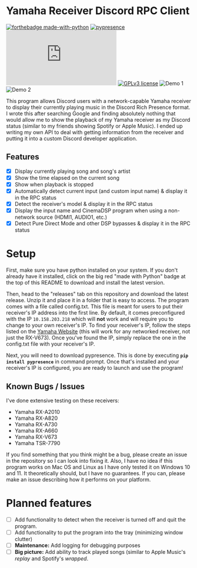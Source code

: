 ﻿# Yamaha Receiver Discord RPC Client
[![forthebadge made-with-python](http://ForTheBadge.com/images/badges/made-with-python.svg)](https://www.python.org/) [![pypresence](https://img.shields.io/badge/using-pypresence-00bb88.svg?style=for-the-badge&logo=discord&logoWidth=20)](https://github.com/qwertyquerty/pypresence) [![Latest release](https://badgen.net/github/release/Naereen/Strapdown.js)](https://github.com/8bit-coder/Yamaha-Receiver-Discord-RPC/releases) [![GPLv3 license](https://img.shields.io/badge/License-GPLv3-blue.svg)](http://perso.crans.org/besson/LICENSE.html)
![Demo 1](https://media.discordapp.net/attachments/815992022992945212/1175958998982344724/image.png?ex=656d2029&is=655aab29&hm=5e0fe421f7e4ea442d7749554a28de1a4975bfb105c8142d171a3ab793725f9f&=&width=501&height=237)
![Demo 2](https://media.discordapp.net/attachments/815992022992945212/1175957449015033948/image.png?ex=656d1eb8&is=655aa9b8&hm=d9c1278ac847af9f1a2eeee7b7f8a94a4d4e86b07ee0701677416f50b1ed13be&=&width=537&height=233)

This program allows Discord users with a network-capable Yamaha receiver to display their currently playing music in the Discord Rich Presence format. I wrote this after searching Google and finding absolutely nothing that would allow me to show the playback of my Yamaha receiver as my Discord status (similar to my friends showing Spotify or Apple Music). I ended up writing my own API to deal with getting information from the receiver and putting it into a custom Discord developer application.

##  Features

 - [x] Display currently playing song and song's artist
 - [x] Show the time elapsed on the current song
 - [x] Show when playback is stopped
 - [x] Automatically detect current input (and custom input name) & display it in the
       RPC status
 - [x] Detect the receiver's model & display it in the RPC
       status
 - [x] Display the input name and CinemaDSP program when using a
       non-network source (HDMI1, AUDIO1, etc.)
 - [x] Detect Pure Direct Mode and other DSP bypasses & display it in the RPC status

# Setup
First, make sure you have python installed on your system. If you don't already have it installed, click on the big red "made with Python" badge at the top of this README to download and install the latest version.

Then, head to the "releases" tab on this repository and download the latest release. Unzip it and place it in a folder that is easy to access. The program comes with a file called config.txt. This file is meant for users to put their receiver's IP address into the first line. By default, it comes preconfigured with the IP `10.158.203.218` which will **not** work and will require you to change to your own receiver's IP. To find your receiver's IP, follow the steps listed on the [Yamaha Website](https://faq.yamaha.com/usa/s/article/U0007526) (this will work for any networked receiver, not just the RX-V673). Once you've found the IP, simply replace the one in the config.txt file with your receiver's IP. 

Next, you will need to download pypresence. This is done by executing **`pip install pypresence`** in command prompt. Once that's installed and your receiver's IP is configured, you are ready to launch and use the program!

## Known Bugs / Issues
I've done extensive testing on these receivers:
 - Yamaha RX-A2010
 - Yamaha RX-A820
 - Yamaha RX-A730
 - Yamaha RX-A660
 - Yamaha RX-V673
 - Yamaha TSR-7790

If you find something that you think might be a bug, please create an issue in the repository so I can look into fixing it. Also, I have no idea if this program works on Mac OS and Linux as I have only tested it on Windows 10 and 11. It theoretically should, but I have no guarantees. If you can, please make an issue describing how it performs on your platform.

# Planned features

 - [ ] Add functionality to detect when the receiver is turned off and quit the program.
 - [ ] Add functionality to put the program into the tray (minimizing window clutter)
 - [ ] **Maintenance:** Add logging for debugging purposes
 - [ ] **Big picture:** Add ability to track played songs (similar to Apple Music's *replay* and Spotify's *wrapped*.
